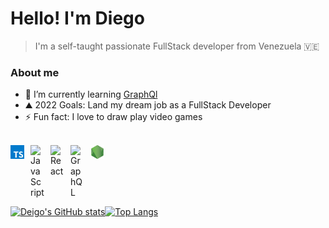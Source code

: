 # Hello! I'm Diego

> I'm a self-taught passionate FullStack developer from Venezuela 🇻🇪


### About me

- 🌱 I’m currently learning [GraphQl](https://graphql.org/)
- ⛰️ 2022 Goals: Land my dream job as a FullStack Developer
- ⚡ Fun fact: I love to draw play video games


<br/>


<div>
<img align="left" alt="TypeScript" width="22px" src="https://raw.githubusercontent.com/github/explore/80688e429a7d4ef2fca1e82350fe8e3517d3494d/topics/typescript/typescript.png" style="padding-right: 10px;" >
<img align="left" alt="JavaScript" width="22px" src="https://cdn.jsdelivr.net/gh/devicons/devicon/icons/javascript/javascript-original.svg" style="padding-right: 10px;" />
<img align="left" alt="React" width="22px" src="https://cdn.jsdelivr.net/gh/devicons/devicon/icons/react/react-original.svg" style="padding-right: 10px;" />
<img align="left" alt="GraphQL" width="22px" src="https://cdn.jsdelivr.net/gh/devicons/devicon/icons/graphql/graphql-plain.svg" style="padding-right:10px;" />
<img  align="left" alt="nodejs" width="22px" src="https://raw.githubusercontent.com/github/explore/80688e429a7d4ef2fca1e82350fe8e3517d3494d/topics/nodejs/nodejs.png" style="padding-right:10px;" />
</div>

<br/>
<br/>

<div style="display: flex; flex-direction: row; flex-wrap: nowrap; width: 100%;">

[![Deigo's GitHub stats](https://github-readme-stats.vercel.app/api?username=smartcrash&count_private=true&show_icons=true)](https://github.com/anuraghazra/github-readme-stats)

[![Top Langs](https://github-readme-stats.vercel.app/api/top-langs/?username=smartcrash&layout=compact)](https://github.com/anuraghazra/github-readme-stats)

</div>

